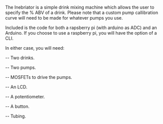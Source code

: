 The Inebriator is a simple drink mixing machine which allows the user to
specify the % ABV of a drink. Please note that a custom pump callibration
curve will need to be made for whatever pumps you use. 

Included is the code for both a rapsberry pi (with arduino as ADC) and an Arduino. If you choose to
use a raspberry pi, you will have the option of a CLI.

In either case, you will need:

-- Two drinks.

-- Two pumps.

-- MOSFETs to drive the pumps.

-- An LCD.

-- A potentiometer.

-- A button.

-- Tubing. 
